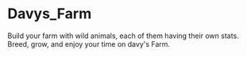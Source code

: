 # Davys_Farm
Build your farm with wild animals, each of them having their own stats. Breed, grow, and enjoy your time on davy's Farm.
